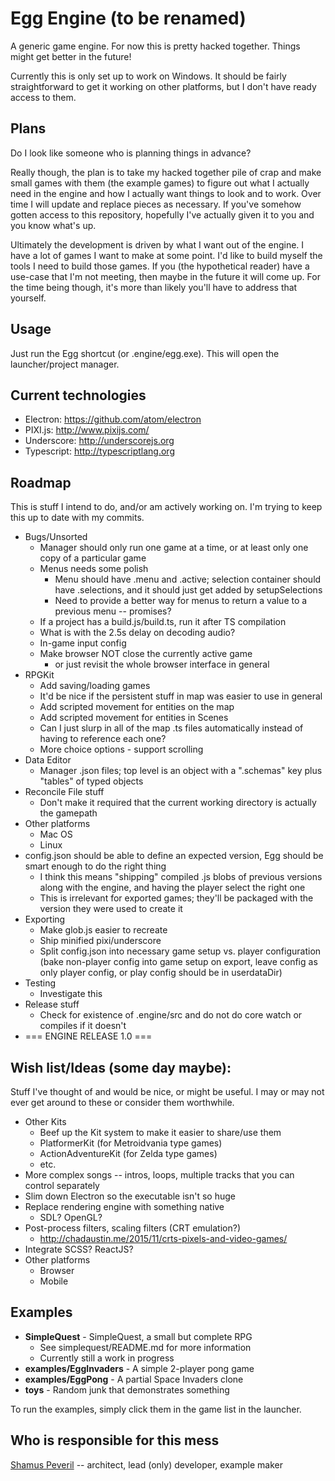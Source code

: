 # Egg Engine (to be renamed)

A generic game engine. For now this is pretty hacked together. Things might get better in the future!

Currently this is only set up to work on Windows. It should be fairly straightforward to get it working on other platforms, but I don't have ready access to them.


## Plans

Do I look like someone who is planning things in advance?

Really though, the plan is to take my hacked together pile of crap and make small games with them (the example games) to figure out what I actually need in the engine and how I actually want things to look and to work. Over time I will update and replace pieces as necessary. If you've somehow gotten access to this repository, hopefully I've actually given it to you and you know what's up.

Ultimately the development is driven by what I want out of the engine. I have a lot of games I want to make at some point. I'd like to build myself the tools I need to build those games. If you (the hypothetical reader) have a use-case that I'm not meeting, then maybe in the future it will come up. For the time being though, it's more than likely you'll have to address that yourself.


## Usage

Just run the Egg shortcut (or .engine/egg.exe). This will open the launcher/project manager.


## Current technologies

- Electron: <https://github.com/atom/electron>
- PIXI.js: <http://www.pixijs.com/>
- Underscore: <http://underscorejs.org>
- Typescript: <http://typescriptlang.org>


## Roadmap

This is stuff I intend to do, and/or am actively working on. I'm trying to keep this up to date with my commits.

- Bugs/Unsorted
    - Manager should only run one game at a time, or at least only one copy of a particular game
    - Menus needs some polish
        - Menu should have .menu and .active; selection container should have .selections, and it should just get added by setupSelections
        - Need to provide a better way for menus to return a value to a previous menu -- promises?
    - If a project has a build.js/build.ts, run it after TS compilation
    - What is with the 2.5s delay on decoding audio?
    - In-game input config
    - Make browser NOT close the currently active game
        - or just revisit the whole browser interface in general
- RPGKit
    - Add saving/loading games
    - It'd be nice if the persistent stuff in map was easier to use in general
    - Add scripted movement for entities on the map
    - Add scripted movement for entities in Scenes
    - Can I just slurp in all of the map .ts files automatically instead of having to reference each one?
    - More choice options - support scrolling
- Data Editor
    - Manager .json files; top level is an object with a ".schemas" key plus "tables" of typed objects
- Reconcile File stuff
    - Don't make it required that the current working directory is actually the gamepath
- Other platforms
    - Mac OS
    - Linux
- config.json should be able to define an expected version, Egg should be smart enough to do the right thing
    - I think this means "shipping" compiled .js blobs of previous versions along with the engine, and having the player select the right one
    - This is irrelevant for exported games; they'll be packaged with the version they were used to create it
- Exporting
    - Make glob.js easier to recreate
    - Ship minified pixi/underscore
    - Split config.json into necessary game setup vs. player configuration (bake non-player config into game setup on export, leave config as only player config, or play config should be in userdataDir)
- Testing
    - Investigate this
- Release stuff
    - Check for existence of .engine/src and do not do core watch or compiles if it doesn't
- === ENGINE RELEASE 1.0 ===

## Wish list/Ideas (some day maybe):

Stuff I've thought of and would be nice, or might be useful. I may or may not ever get around to these or consider them worthwhile.

- Other Kits
    - Beef up the Kit system to make it easier to share/use them
    - PlatformerKit (for Metroidvania type games)
    - ActionAdventureKit (for Zelda type games)
    - etc.
- More complex songs -- intros, loops, multiple tracks that you can control separately
- Slim down Electron so the executable isn't so huge
- Replace rendering engine with something native
    - SDL? OpenGL?
- Post-process filters, scaling filters (CRT emulation?)
    - <http://chadaustin.me/2015/11/crts-pixels-and-video-games/>
- Integrate SCSS? ReactJS?
- Other platforms
    - Browser
    - Mobile


## Examples

- **SimpleQuest** - SimpleQuest, a small but complete RPG
    - See simplequest/README.md for more information
    - Currently still a work in progress
- **examples/EggInvaders** - A simple 2-player pong game
- **examples/EggPong** - A partial Space Invaders clone
- **toys** - Random junk that demonstrates something

To run the examples, simply click them in the game list in the launcher.



## Who is responsible for this mess

[Shamus Peveril](http://shamuspeveril.com) -- architect, lead (only) developer, example maker
